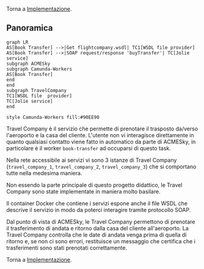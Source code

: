 Torna a [Implementazione](../implementazione.md).

## Panoramica

```mermaid
graph LR
AS[Book Transfer] -->|Get flightcompany.wsdl| TC1[WSDL file provider]
AS[Book Transfer] -->|SOAP request/response 'buyTransfer'| TC[Jolie service]
subgraph ACMESky
subgraph Camunda-Workers
AS[Book Transfer]
end
end
subgraph TravelCompany
TC1[WSDL file  provider]
TC[Jolie service]
end

style Camunda-Workers fill:#90EE90
```

Travel Company è il servizio che permette di prenotare il trasposto da/verso l'aeroporto e la casa del cliente. L'utente non vi interagisce direttamente in quanto qualsiasi contatto viene fatto in automatico da parte di ACMESky, in particolare è il worker `book-transfer` ad occuparsi di questo task. 

Nella rete accessibile ai servizi vi sono 3 istanze di Travel Company (`travel_company_1`, `travel_company_2`, `travel_company_3`) che si comportano tutte nella medesima maniera.

Non essendo la parte principale di questo progetto didattico, le Travel Company sono state implementate in maniera molto basilare.

Il container Docker che contiene i servizi espone anche il file WSDL che descrive il servizio in modo da poterci interagire tramite protocollo SOAP.

Dal punto di vista di ACMESky, le Travel Company permettono di prenotare il trasferimento di andata e ritorno dalla casa del cliente all'aeroporto. La Travel Company controlla che le date di andata venga prima di quella di ritorno e, se non ci sono errori, restituisce un messaggio che certifica che i trasferimenti sono stati prenotati correttamente.

Torna a [Implementazione](../implementazione.md).
